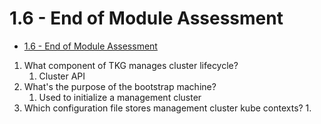 # 1.6 - End of Module Assessment

- [1.6 - End of Module Assessment](#16---end-of-module-assessment)

1. What component of TKG manages cluster lifecycle?
    1. Cluster API
2. What's the purpose of the bootstrap machine?
    1. Used to initialize a management cluster
3. Which configuration file stores management cluster kube contexts?
    1.
